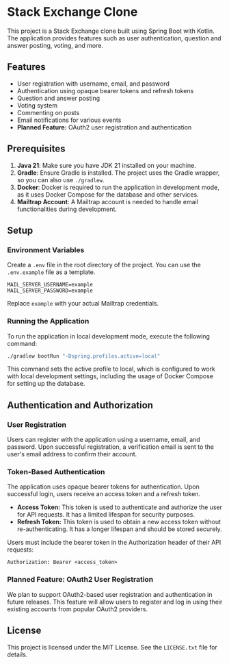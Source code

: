 # Stack Exchange Clone

This project is a Stack Exchange clone built using Spring Boot with Kotlin.
The application provides features such as user authentication, question and
answer posting, voting, and more.

## Features

- User registration with username, email, and password
- Authentication using opaque bearer tokens and refresh tokens
- Question and answer posting
- Voting system
- Commenting on posts
- Email notifications for various events
- **Planned Feature:** OAuth2 user registration and authentication

## Prerequisites

1. **Java 21**: Make sure you have JDK 21 installed on your machine.
2. **Gradle**: Ensure Gradle is installed. The project uses the Gradle wrapper, so you can also use `./gradlew`.
3. **Docker**: Docker is required to run the application in development mode, as it uses Docker Compose for the
   database and other services.
4. **Mailtrap Account**: A Mailtrap account is needed to handle email functionalities during development.

## Setup

### Environment Variables

Create a `.env` file in the root directory of the project. You can use the `.env.example` file as a template.

```text
MAIL_SERVER_USERNAME=example
MAIL_SERVER_PASSWORD=example
```

Replace `example` with your actual Mailtrap credentials.

### Running the Application

To run the application in local development mode, execute the following command:

```bash
./gradlew bootRun "-Dspring.profiles.active=local"
```

This command sets the active profile to local, which is configured to work with local development settings,
including the usage of Docker Compose for setting up the database.

## Authentication and Authorization

### User Registration

Users can register with the application using a username, email, and password. Upon successful registration,
a verification email is sent to the user's email address to confirm their account.

### Token-Based Authentication

The application uses opaque bearer tokens for authentication. Upon successful login, users receive an access token
and a refresh token.

- **Access Token:** This token is used to authenticate and authorize the user for API requests. It has a limited
  lifespan for security purposes.
- **Refresh Token:** This token is used to obtain a new access token without re-authenticating. It has a longer
  lifespan and should be stored securely.

Users must include the bearer token in the Authorization header of their API requests:

```text
Authorization: Bearer <access_token>
```

### Planned Feature: OAuth2 User Registration

We plan to support OAuth2-based user registration and authentication in future releases. This feature will allow
users to register and log in using their existing accounts from popular OAuth2 providers.

## License

This project is licensed under the MIT License. See the `LICENSE.txt` file for details.